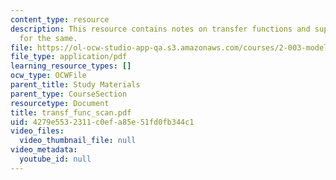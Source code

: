 ```yaml
---
content_type: resource
description: This resource contains notes on transfer functions and supporting equations
  for the same.
file: https://ol-ocw-studio-app-qa.s3.amazonaws.com/courses/2-003-modeling-dynamics-and-control-i-spring-2005/4279e5532311c0efa85e51fd0fb344c1_transf_func_scan.pdf
file_type: application/pdf
learning_resource_types: []
ocw_type: OCWFile
parent_title: Study Materials
parent_type: CourseSection
resourcetype: Document
title: transf_func_scan.pdf
uid: 4279e553-2311-c0ef-a85e-51fd0fb344c1
video_files:
  video_thumbnail_file: null
video_metadata:
  youtube_id: null
---
```

